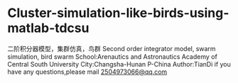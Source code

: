 # Cluster-simulation-like-birds-using-matlab-tdcsu
 二阶积分器模型，集群仿真，鸟群 Second order integrator model, swarm simulation, bird swarm
School:Arenautics and Astronautics Academy of Central South University
City:Changsha-Hunan P-China
Author:TianDi
if you have any questions,please mail 2504973066@qq.com
